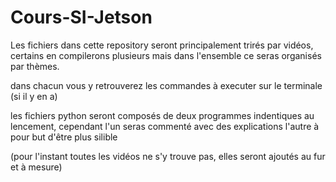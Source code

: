 # Cours-SI-Jetson

Les fichiers dans cette repository seront principalement trirés par vidéos, certains en compilerons plusieurs mais dans l'ensemble ce seras organisés par thèmes.


dans chacun vous y retrouverez les commandes à executer sur le terminale (si il y en a) 

les fichiers python seront composés de deux programmes indentiques au lencement, cependant l'un seras commenté avec des explications l'autre à pour but d'être plus silible


(pour l'instant toutes les vidéos ne s'y trouve pas, elles seront ajoutés au fur et à mesure)

